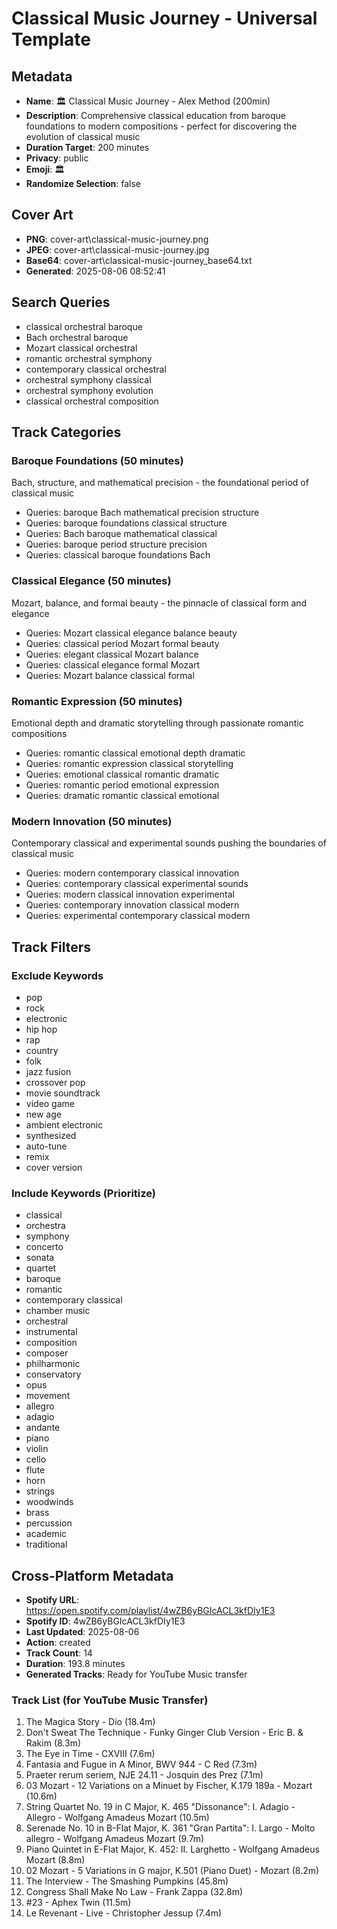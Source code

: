 # Classical Music Journey - Universal Template

## Metadata

- **Name**: 🏛️ Classical Music Journey - Alex Method (200min)
- **Description**: Comprehensive classical education from baroque foundations to modern compositions - perfect for discovering the evolution of classical music
- **Duration Target**: 200 minutes
- **Privacy**: public
- **Emoji**: 🏛️
- **Randomize Selection**: false


## Cover Art
- **PNG**: cover-art\classical-music-journey.png
- **JPEG**: cover-art\classical-music-journey.jpg
- **Base64**: cover-art\classical-music-journey_base64.txt
- **Generated**: 2025-08-06 08:52:41

## Search Queries
- classical orchestral baroque
- Bach orchestral baroque
- Mozart classical orchestral
- romantic orchestral symphony
- contemporary classical orchestral
- orchestral symphony classical
- orchestral symphony evolution
- classical orchestral composition

## Track Categories

### Baroque Foundations (50 minutes)
Bach, structure, and mathematical precision - the foundational period of classical music
- Queries: baroque Bach mathematical precision structure
- Queries: baroque foundations classical structure
- Queries: Bach baroque mathematical classical
- Queries: baroque period structure precision
- Queries: classical baroque foundations Bach

### Classical Elegance (50 minutes)
Mozart, balance, and formal beauty - the pinnacle of classical form and elegance
- Queries: Mozart classical elegance balance beauty
- Queries: classical period Mozart formal beauty
- Queries: elegant classical Mozart balance
- Queries: classical elegance formal Mozart
- Queries: Mozart balance classical formal

### Romantic Expression (50 minutes)
Emotional depth and dramatic storytelling through passionate romantic compositions
- Queries: romantic classical emotional depth dramatic
- Queries: romantic expression classical storytelling
- Queries: emotional classical romantic dramatic
- Queries: romantic period emotional expression
- Queries: dramatic romantic classical emotional

### Modern Innovation (50 minutes)
Contemporary classical and experimental sounds pushing the boundaries of classical music
- Queries: modern contemporary classical innovation
- Queries: contemporary classical experimental sounds
- Queries: modern classical innovation experimental
- Queries: contemporary innovation classical modern
- Queries: experimental contemporary classical modern

## Track Filters

### Exclude Keywords
- pop
- rock
- electronic
- hip hop
- rap
- country
- folk
- jazz fusion
- crossover pop
- movie soundtrack
- video game
- new age
- ambient electronic
- synthesized
- auto-tune
- remix
- cover version

### Include Keywords (Prioritize)
- classical
- orchestra
- symphony
- concerto
- sonata
- quartet
- baroque
- romantic
- contemporary classical
- chamber music
- orchestral
- instrumental
- composition
- composer
- philharmonic
- conservatory
- opus
- movement
- allegro
- adagio
- andante
- piano
- violin
- cello
- flute
- horn
- strings
- woodwinds
- brass
- percussion
- academic
- traditional


## Cross-Platform Metadata
- **Spotify URL**: https://open.spotify.com/playlist/4wZB6yBGIcACL3kfDIy1E3
- **Spotify ID**: 4wZB6yBGIcACL3kfDIy1E3
- **Last Updated**: 2025-08-06
- **Action**: created
- **Track Count**: 14
- **Duration**: 193.8 minutes
- **Generated Tracks**: Ready for YouTube Music transfer

### Track List (for YouTube Music Transfer)
 1. The Magica Story - Dio (18.4m)
 2. Don't Sweat The Technique - Funky Ginger Club Version - Eric B. & Rakim (8.3m)
 3. The Eye in Time - CXVIII (7.6m)
 4. Fantasia and Fugue in A Minor, BWV 944 - C Red (7.3m)
 5. Praeter rerum seriem, NJE 24.11 - Josquin des Prez (7.1m)
 6. 03 Mozart - 12 Variations on a Minuet by Fischer, K.179 189a - Mozart (10.6m)
 7. String Quartet No. 19 in C Major, K. 465 "Dissonance": I. Adagio - Allegro - Wolfgang Amadeus Mozart (10.5m)
 8. Serenade No. 10 in B-Flat Major, K. 361 "Gran Partita": I. Largo - Molto allegro - Wolfgang Amadeus Mozart (9.7m)
 9. Piano Quintet in E-Flat Major, K. 452: II. Larghetto - Wolfgang Amadeus Mozart (8.8m)
10. 02 Mozart - 5 Variations in G major, K.501 (Piano Duet) - Mozart (8.2m)
11. The Interview - The Smashing Pumpkins (45.8m)
12. Congress Shall Make No Law - Frank Zappa (32.8m)
13. #23 - Aphex Twin (11.5m)
14. Le Revenant - Live - Christopher Jessup (7.4m)
